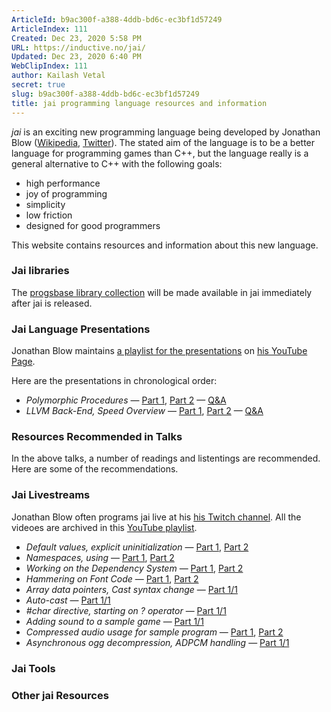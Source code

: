 ```yaml
---
ArticleId: b9ac300f-a388-4ddb-bd6c-ec3bf1d57249
ArticleIndex: 111
Created: Dec 23, 2020 5:58 PM
URL: https://inductive.no/jai/
Updated: Dec 23, 2020 6:40 PM
WebClipIndex: 111
author: Kailash Vetal
secret: true
slug: b9ac300f-a388-4ddb-bd6c-ec3bf1d57249
title: jai programming language resources and information
---
```

*jai* is an exciting new programming language being developed by Jonathan Blow ([Wikipedia](https://en.wikipedia.org/wiki/Jonathan_Blow), [Twitter](https://twitter.com/jonathan_blow/)). The stated aim of the language is to be a better language for programming games than C++, but the language really is a general alternative to C++ with the following goals:

- high performance
- joy of programming
- simplicity
- low friction
- designed for good programmers

This website contains resources and information about this new language.

### Jai libraries

The [progsbase library collection](https://repo.progsbase.com/) will be made available in jai immediately after jai is released.

### Jai Language Presentations

Jonathan Blow maintains [a playlist for the presentations](https://www.youtube.com/playlist?list=PLmV5I2fxaiCKfxMBrNsU1kgKJXD3PkyxO) on [his YouTube Page](https://www.youtube.com/channel/UCCuoqzrsHlwv1YyPKLuMDUQ).

Here are the presentations in chronological order:

- *Polymorphic Procedures* — [Part 1](https://www.youtube.com/watch?v=BwqeFrlSpuI), [Part 2](https://www.youtube.com/watch?v=7Fsy2WaxLOY) — [Q&A](https://www.youtube.com/watch?v=DsLy0kyHJ-w)
- *LLVM Back-End, Speed Overview* — [Part 1](https://www.youtube.com/watch?v=HLk4eiGUic8), [Part 2](https://www.youtube.com/watch?v=mIjGYbol0O4) — [Q&A](https://www.youtube.com/watch?v=rJ7-j1nK9gk)

### Resources Recommended in Talks

In the above talks, a number of readings and listentings are recommended. Here are some of the recommendations.

### Jai Livestreams

Jonathan Blow often programs jai live at his [his Twitch channel](https://www.twitch.tv/naysayer88). All the videoes are archived in this [YouTube playlist](https://www.youtube.com/playlist?list=PLmV5I2fxaiCIZVTLzofsocka2LvWBFvBa).

- *Default values, explicit uninitialization* — [Part 1](https://www.youtube.com/watch?v=wWTon5J2uhs), [Part 2](https://www.youtube.com/watch?v=HMkaqYypFP8)
- *Namespaces, using* — [Part 1](https://www.youtube.com/watch?v=GJhvmNgJFdQ), [Part 2](https://www.youtube.com/watch?v=ixjYHcA4ypY)
- *Working on the Dependency System* — [Part 1](https://www.youtube.com/watch?v=xYcu3Y5DBIk), [Part 2](https://www.youtube.com/watch?v=4q0cgjXhhTo)
- *Hammering on Font Code* — [Part 1](https://www.youtube.com/watch?v=f1Ljrpee6IU), [Part 2](https://www.youtube.com/watch?v=jx1t2g-8Gg8)
- *Array data pointers, Cast syntax change* — [Part 1/1](https://www.youtube.com/watch?v=T--OMNagYGk)
- *Auto-cast* — [Part 1/1](https://www.youtube.com/watch?v=NNvaT1lpvkk)
- *#char directive, starting on ? operator* — [Part 1/1](https://www.youtube.com/watch?v=XJsgTjxSCcc)
- *Adding sound to a sample game* — [Part 1/1](https://www.youtube.com/watch?v=SAzlo-baNB0)
- *Compressed audio usage for sample program* — [Part 1](https://www.youtube.com/watch?v=KetBhTEsRj8), [Part 2](https://www.youtube.com/watch?v=v1w6r8_3yK8)
- *Asynchronous ogg decompression, ADPCM handling* — [Part 1/1](https://www.youtube.com/watch?v=ZhQF7QqeKN4)

### Jai Tools

### Other jai Resources

